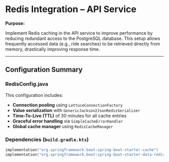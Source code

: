 # Redis Integration – API Service

**Purpose:**

Implement Redis caching in the API service to improve performance by reducing redundant access to the PostgreSQL database. This setup allows frequently accessed data (e.g., ride searches) to be retrieved directly from memory, drastically improving response time.

---

## Configuration Summary

### RedisConfig.java

This configuration includes:

- **Connection pooling** using `LettuceConnectionFactory`
- **Value serialization** with `GenericJackson2JsonRedisSerializer`
- **Time-To-Live (TTL)** of 30 minutes for all cache entries
- **Graceful error handling** via `SimpleCacheErrorHandler`
- **Global cache manager** using `RedisCacheManager`

### Dependencies (`build.gradle.kts`)

```kotlin
implementation("org.springframework.boot:spring-boot-starter-cache")
implementation("org.springframework.boot:spring-boot-starter-data-redis")
```